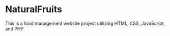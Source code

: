 # NaturalFruits
This is a food management website project utilizing HTML, CSS, JavaScript, and PHP.
